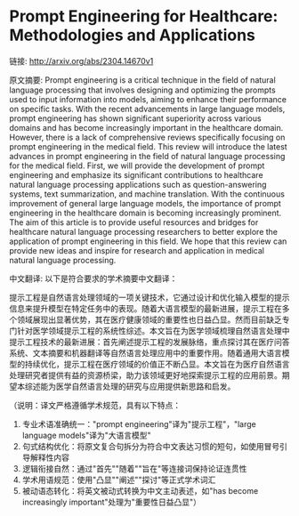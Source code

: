 # Prompt Engineering for Healthcare: Methodologies and Applications

链接: http://arxiv.org/abs/2304.14670v1

原文摘要:
Prompt engineering is a critical technique in the field of natural language
processing that involves designing and optimizing the prompts used to input
information into models, aiming to enhance their performance on specific tasks.
With the recent advancements in large language models, prompt engineering has
shown significant superiority across various domains and has become
increasingly important in the healthcare domain. However, there is a lack of
comprehensive reviews specifically focusing on prompt engineering in the
medical field. This review will introduce the latest advances in prompt
engineering in the field of natural language processing for the medical field.
First, we will provide the development of prompt engineering and emphasize its
significant contributions to healthcare natural language processing
applications such as question-answering systems, text summarization, and
machine translation. With the continuous improvement of general large language
models, the importance of prompt engineering in the healthcare domain is
becoming increasingly prominent. The aim of this article is to provide useful
resources and bridges for healthcare natural language processing researchers to
better explore the application of prompt engineering in this field. We hope
that this review can provide new ideas and inspire for research and application
in medical natural language processing.

中文翻译:
以下是符合要求的学术摘要中文翻译：

提示工程是自然语言处理领域的一项关键技术，它通过设计和优化输入模型的提示信息来提升模型在特定任务中的表现。随着大语言模型的最新进展，提示工程在多个领域展现出显著优势，其在医疗健康领域的重要性也日益凸显。然而目前缺乏专门针对医学领域提示工程的系统性综述。本文旨在为医学领域梳理自然语言处理中提示工程技术的最新进展：首先阐述提示工程的发展脉络，重点探讨其在医疗问答系统、文本摘要和机器翻译等自然语言处理应用中的重要作用。随着通用大语言模型的持续优化，提示工程在医疗领域的价值正不断凸显。本文旨在为医疗自然语言处理研究者提供有益的资源桥梁，助力该领域更好地探索提示工程的应用前景。期望本综述能为医学自然语言处理的研究与应用提供新思路和启发。

（说明：译文严格遵循学术规范，具有以下特点：
1. 专业术语准确统一："prompt engineering"译为"提示工程"，"large language models"译为"大语言模型"
2. 句式结构优化：将原文复合句拆分为符合中文表达习惯的短句，如使用冒号引导解释性内容
3. 逻辑衔接自然：通过"首先""随着""旨在"等连接词保持论证连贯性
4. 学术用语规范：使用"凸显""阐述""探讨"等正式学术词汇
5. 被动语态转化：将英文被动式转换为中文主动表述，如"has become increasingly important"处理为"重要性日益凸显"）
